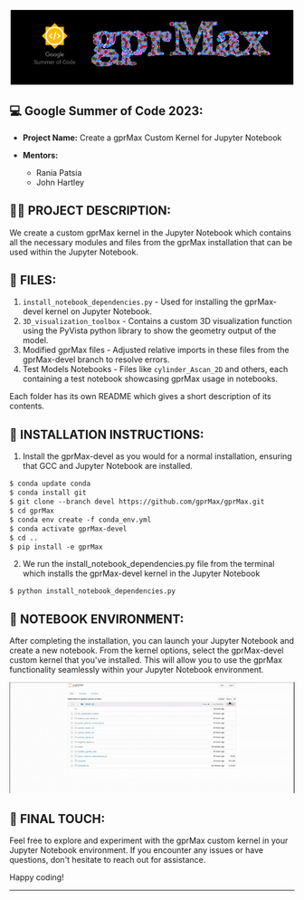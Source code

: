 <p align="center">
  <img src="media/header-f.png">
</p>

## 💻 **Google Summer of Code 2023**:


* **Project Name:** Create a gprMax Custom Kernel for Jupyter Notebook

* **Mentors:**
  - Rania Patsia
  - John Hartley

## ✍🏼 **PROJECT DESCRIPTION**:

We create a custom gprMax kernel in the Jupyter Notebook which contains all the necessary modules and files from the gprMax installation that can be used within the Jupyter Notebook.

## 📂 **FILES**:

1. `install_notebook_dependencies.py` - Used for installing the gprMax-devel kernel on Jupyter Notebook.
2. `3D_visualization_toolbox` - Contains a custom 3D visualization function using the PyVista python library to show the geometry output of the model.
3. Modified gprMax files - Adjusted relative imports in these files from the gprMax-devel branch to resolve errors.
4. Test Models Notebooks - Files like `cylinder_Ascan_2D` and others, each containing a test notebook showcasing gprMax usage in notebooks.

Each folder has its own README which gives a short description of its contents.

## 🚀 **INSTALLATION INSTRUCTIONS**:

1. Install the gprMax-devel as you would for a normal installation, ensuring that GCC and Jupyter Notebook are installed.

```shell
$ conda update conda
$ conda install git
$ git clone --branch devel https://github.com/gprMax/gprMax.git
$ cd gprMax
$ conda env create -f conda_env.yml
$ conda activate gprMax-devel
$ cd ..
$ pip install -e gprMax
```
2. We run the install_notebook_dependencies.py file from the terminal which installs the gprMax-devel kernel in the Jupyter Notebook

```shell
$ python install_notebook_dependencies.py
```
## 📔 **NOTEBOOK ENVIRONMENT**:

After completing the installation, you can launch your Jupyter Notebook and create a new notebook. From the kernel options, select the gprMax-devel custom kernel that you've installed. This will allow you to use the gprMax functionality seamlessly within your Jupyter Notebook environment.

![GIF](media/jupyter-demo.gif)


## 🎉 **FINAL TOUCH**:

Feel free to explore and experiment with the gprMax custom kernel in your Jupyter Notebook environment. If you encounter any issues or have questions, don't hesitate to reach out for assistance.

Happy coding!

---


